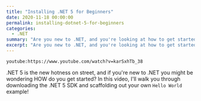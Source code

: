 ```yaml
---
title: "Installing .NET 5 for Beginners"
date: 2020-11-18 00:00:00
permalink: installing-dotnet-5-for-beginners
categories:
  - .NET
summary: "Are you new to .NET, and you're looking at how to get started?  This video is just for you!"
excerpt: "Are you new to .NET, and you're looking at how to get started?  This video is just for you!"
---
```


`youtube:https://www.youtube.com/watch?v=karSxhTb_38`

.NET 5 is the new hotness on street, and if you're new to .NET you might be wondering HOW do you get started?  In this video, I'll walk you through downloading the .NET 5 SDK and scaffolding out your own `Hello World` example!

